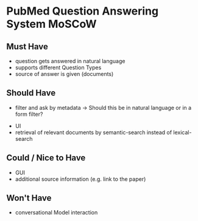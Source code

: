 # PubMed Question Answering System MoSCoW

## Must Have
- question gets answered in natural language 
  <!-- define specific Question types like Yes/No, describe me -->
- supports different Question Types
- source of answer is given (documents)


## Should Have
- filter and ask by metadata
-> Should this be in natural language or in a form filter?
<!-- From the Question in NL itself -->
- UI
- retrieval of relevant documents by semantic-search instead of lexical-search

## Could / Nice to Have
- GUI
- additional source information (e.g. link to the paper)

## Won't Have
- conversational Model interaction